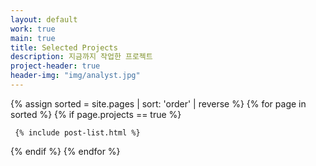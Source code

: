 ```yaml
---
layout: default
work: true
main: true
title: Selected Projects
description: 지금까지 작업한 프로젝트
project-header: true
header-img: "img/analyst.jpg"
---
```


<div class="catalogue">
{% assign sorted = site.pages | sort: 'order' | reverse %}
{% for page in sorted %}
{% if page.projects == true %}

     {% include post-list.html %}

{% endif %}
{% endfor %}
</div>
